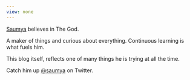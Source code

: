 ```yaml
---
view: none
---
```


[Saumya][1] believes in The God.

A maker of things and curious about everything. Continuous learning is what fuels him. 

This blog itself, reflects one of many things he is trying at all the time.

Catch him up [@saumya][2] on Twitter. 


[1]: http://www.saumyaray.com
[2]: https://twitter.com/saumya
